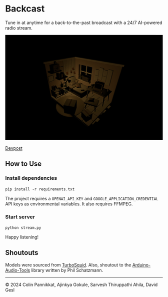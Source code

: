 # Backcast
Tune in at anytime for a back-to-the-past broadcast with a 24/7 AI-powered radio stream.

![focii_background](./static/images/room-pic.jpg)

[Devpost](https://devpost.com/software/timeless-w1ze62)

## How to Use
### Install dependencies
```
pip install -r requirements.txt
```
The project requires a `OPENAI_API_KEY` and `GOOGLE_APPLICATION_CREDENTIAL` API keys as environmental variables. It also requires FFMPEG.

### Start server
```
python stream.py
```
Happy listening!

## Shoutouts
Models were sourced from [TurboSquid](https://www.turbosquid.com/). Also, shoutout to the [Arduino-Audio-Tools](https://github.com/pschatzmann/arduino-audio-tools) library written by Phil Schatzmann.

---
&copy; 2024 Colin Pannikkat, Ajinkya Gokule, Sarvesh Thiruppathi Ahila, David Gesl